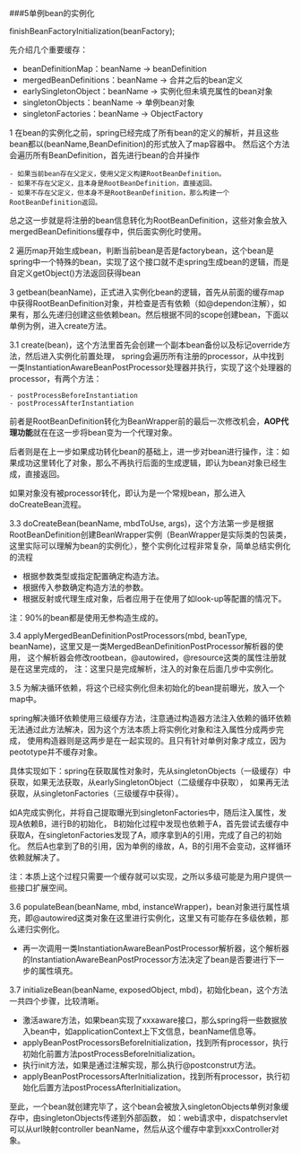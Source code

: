 ###5单例bean的实例化

finishBeanFactoryInitialization(beanFactory);

先介绍几个重要缓存：

- beanDefinitionMap：beanName -> beanDefinition
- mergedBeanDefinitions：beanName -> 合并之后的bean定义
- earlySingletonObject：beanName -> 实例化但未填充属性的bean对象
- singletonObjects：beanName -> 单例bean对象
- singletonFactories：beanName -> ObjectFactory

1 在bean的实例化之前，spring已经完成了所有bean的定义的解析，并且这些bean都以(beanName,BeanDefinition)的形式放入了map容器中。
然后这个方法会遍历所有BeanDefinition，首先进行bean的合并操作
    
    - 如果当前bean存在父定义，使用父定义构建RootBeanDefinition。
    - 如果不存在父定义，且本身是RootBeanDefinition，直接返回。
    - 如果不存在父定义，但本身不是RootBeanDefinition，那么构建一个RootBeanDefinition返回。
总之这一步就是将注册的bean信息转化为RootBeanDefinition，这些对象会放入mergedBeanDefinitions缓存中，供后面实例化时使用。


2 遍历map开始生成bean，判断当前bean是否是factorybean，这个bean是spring中一个特殊的bean，实现了这个接口就不走spring生成bean的逻辑，而是自定义getObject()方法返回获得bean

3 getbean(beanName)，正式进入实例化bean的逻辑，首先从前面的缓存map中获得RootBeanDefinition对象，并检查是否有依赖（如@dependon注解），如果有，那么先递归创建这些依赖bean。然后根据不同的scope创建bean，下面以单例为例，进入create方法。

3.1 create(bean)，这个方法里首先会创建一个副本bean备份以及标记override方法，然后进入实例化前置处理，
spring会遍历所有注册的processor，从中找到一类InstantiationAwareBeanPostProcessor处理器并执行，实现了这个处理器的processor，有两个方法：
    
    - postProcessBeforeInstantiation
    - postProcessAfterInstantiation
    
前者是RootBeanDefinition转化为BeanWrapper前的最后一次修改机会，**AOP代理功能**就在在这一步将bean变为一个代理对象。

后者则是在上一步如果成功转化bean的基础上，进一步对bean进行操作，注：如果成功这里转化了对象，那么不再执行后面的生成逻辑，即认为bean对象已经生成，直接返回。

如果对象没有被processor转化，即认为是一个常规bean，那么进入doCreateBean流程。

3.3  doCreateBean(beanName, mbdToUse, args)，这个方法第一步是根据RootBeanDefinition创建BeanWrapper实例（BeanWrapper是实际类的包装类，这里实际可以理解为bean的实例化），整个实例化过程非常复杂，简单总结实例化的流程

- 根据参数类型或指定配置确定构造方法。
- 根据传入参数确定构造方法的参数。
- 根据反射或代理生成对象，后者应用于在使用了如look-up等配置的情况下。

注：90%的bean都是使用无参构造生成的。

3.4 applyMergedBeanDefinitionPostProcessors(mbd, beanType, beanName)，这里又是一类MergedBeanDefinitionPostProcessor解析器的使用，
这个解析器会修改rootbean，@autowired，@resource这类的属性注册就是在这里完成的，
注：这里只是完成解析，注入的对象在后面几步中实例化。

3.5 为解决循环依赖，将这个已经实例化但未初始化的bean提前曝光，放入一个map中。

spring解决循环依赖使用三级缓存方法，注意通过构造器方法注入依赖的循环依赖无法通过此方法解决，因为这个方法本质上将实例化对象和注入属性分成两步完成，
使用构造器则是这两步是在一起实现的。且只有针对单例对象才成立，因为peototype并不缓存对象。

具体实现如下：spring在获取属性对象时，先从singletonObjects（一级缓存）中获取，如果无法获取，从earlySingletonObject（二级缓存中获取），
如果再无法获取，从singletonFactories（三级缓存中获得）。

如A完成实例化，并将自己提取曝光到singletonFactories中，随后注入属性，发现A依赖B，进行B的初始化，
B初始化过程中发现也依赖于A，首先尝试去缓存中获取A，在singletonFactories发现了A，顺序拿到A的引用，完成了自己的初始化。
然后A也拿到了B的引用，因为单例的缘故，A，B的引用不会变动，这样循环依赖就解决了。

注：本质上这个过程只需要一个缓存就可以实现，之所以多级可能是为用户提供一些接口扩展空间。

3.6 populateBean(beanName, mbd, instanceWrapper)，bean对象进行属性填充，即@autowired这类对象在这里进行实例化，这里又有可能存在多级依赖，那么递归实例化。

- 再一次调用一类InstantiationAwareBeanPostProcessor解析器，这个解析器的InstantiationAwareBeanPostProcessor方法决定了bean是否要进行下一步的属性填充。

3.7 initializeBean(beanName, exposedObject, mbd)，初始化bean，这个方法一共四个步骤，比较清晰。

- 激活aware方法，如果bean实现了xxxaware接口，那么spring将一些数据放入bean中，如applicationContext上下文信息，beanName信息等。
- applyBeanPostProcessorsBeforeInitialization，找到所有processor，执行初始化前置方法postProcessBeforeInitialization。
- 执行init方法，如果是通过注解实现，那么执行@postconstrut方法。
- applyBeanPostProcessorsAfterInitialization，找到所有processor，执行初始化后置方法postProcessAfterInitialization。

至此，一个bean就创建完毕了，这个bean会被放入singletonObjects单例对象缓存中，由singletonObjects传递到外部函数，
如：web请求中，dispatchservlet可以从url映射controller beanName，然后从这个缓存中拿到xxxController对象。